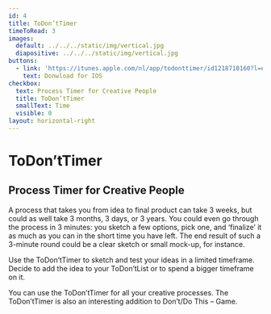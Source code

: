 ```yaml
---
id: 4
title: ToDon’tTimer
timeToRead: 3
images:
  default: ../../../static/img/vertical.jpg
  diapositive: ../../../static/img/vertical.jpg
buttons:
  - link: 'https://itunes.apple.com/nl/app/todonttimer/id1218710160?l=en&mt=8'
    text: Donwload for IOS
checkbox:
  text: Process Timer for Creative People
  title: ToDon’tTimer
  smallText: Time
  visible: 0
layout: horizontal-right
---
```


# To&#8203;Don’t&#8203;Timer

## Process Timer for Creative People

A process that takes you from idea to final product can take 3 weeks, but could as well take 3 months, 3 days, or 3 years. You could even go through the process in 3 minutes: you sketch a few options, pick one, and ‘finalize’ it as much as you can in the short time you have left. The end result of such a 3-minute round could be a clear sketch or small mock-up, for instance.

Use the ToDon’tTimer to sketch and test your ideas in a limited timeframe. Decide to add the idea to your ToDon’tList or to spend a bigger timeframe on it.

You can use the ToDon’tTimer for all your creative processes. The ToDon’tTimer is also an interesting addition to Don’t/Do This – Game.
